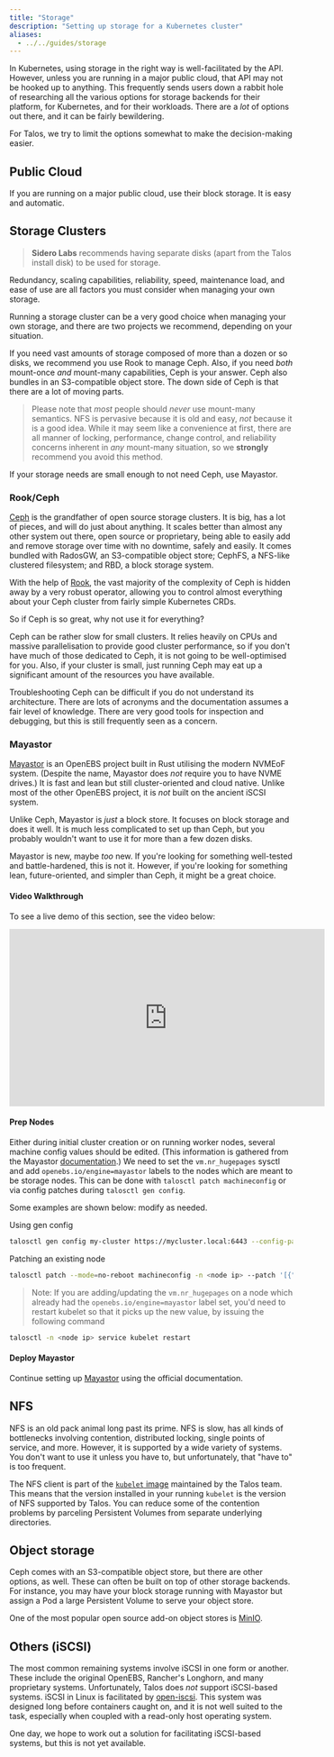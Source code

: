 ```yaml
---
title: "Storage"
description: "Setting up storage for a Kubernetes cluster"
aliases:
  - ../../guides/storage
---
```


In Kubernetes, using storage in the right way is well-facilitated by the API.  
However, unless you are running in a major public cloud, that API may not be hooked up to anything.
This frequently sends users down a rabbit hole of researching all the various options for storage backends for their platform, for Kubernetes, and for their workloads.
There are a _lot_ of options out there, and it can be fairly bewildering.

For Talos, we try to limit the options somewhat to make the decision-making easier.

## Public Cloud

If you are running on a major public cloud, use their block storage.
It is easy and automatic.

## Storage Clusters

> **Sidero Labs** recommends having separate disks (apart from the Talos install disk) to be used for storage.

Redundancy, scaling capabilities, reliability, speed, maintenance load, and ease of use are all factors you must consider when managing your own storage.

Running a storage cluster can be a very good choice when managing your own storage, and there are two projects we recommend, depending on your situation.

If you need vast amounts of storage composed of more than a dozen or so disks, we recommend you use Rook to manage Ceph.
Also, if you need _both_ mount-once _and_ mount-many capabilities, Ceph is your answer.
Ceph also bundles in an S3-compatible object store.
The down side of Ceph is that there are a lot of moving parts.

> Please note that _most_ people should _never_ use mount-many semantics.
> NFS is pervasive because it is old and easy, _not_ because it is a good idea.
> While it may seem like a convenience at first, there are all manner of locking, performance, change control, and reliability concerns inherent in _any_ mount-many situation, so we **strongly** recommend you avoid this method.

If your storage needs are small enough to not need Ceph, use Mayastor.

### Rook/Ceph

[Ceph](https://ceph.io) is the grandfather of open source storage clusters.
It is big, has a lot of pieces, and will do just about anything.
It scales better than almost any other system out there, open source or proprietary, being able to easily add and remove storage over time with no downtime, safely and easily.
It comes bundled with RadosGW, an S3-compatible object store; CephFS, a NFS-like clustered filesystem; and RBD, a block storage system.

With the help of [Rook](https://rook.io), the vast majority of the complexity of Ceph is hidden away by a very robust operator, allowing you to control almost everything about your Ceph cluster from fairly simple Kubernetes CRDs.

So if Ceph is so great, why not use it for everything?

Ceph can be rather slow for small clusters.
It relies heavily on CPUs and massive parallelisation to provide good cluster performance, so if you don't have much of those dedicated to Ceph, it is not going to be well-optimised for you.
Also, if your cluster is small, just running Ceph may eat up a significant amount of the resources you have available.

Troubleshooting Ceph can be difficult if you do not understand its architecture.
There are lots of acronyms and the documentation assumes a fair level of knowledge.
There are very good tools for inspection and debugging, but this is still frequently seen as a concern.

### Mayastor

[Mayastor](https://github.com/openebs/Mayastor) is an OpenEBS project built in Rust utilising the modern NVMEoF system.
(Despite the name, Mayastor does _not_ require you to have NVME drives.)
It is fast and lean but still cluster-oriented and cloud native.
Unlike most of the other OpenEBS project, it is _not_ built on the ancient iSCSI system.

Unlike Ceph, Mayastor is _just_ a block store.
It focuses on block storage and does it well.
It is much less complicated to set up than Ceph, but you probably wouldn't want to use it for more than a few dozen disks.

Mayastor is new, maybe _too_ new.
If you're looking for something well-tested and battle-hardened, this is not it.
However, if you're looking for something lean, future-oriented, and simpler than Ceph, it might be a great choice.

#### Video Walkthrough

To see a live demo of this section, see the video below:

<iframe width="560" height="315" src="https://www.youtube.com/embed/q86Kidk81xE" frameborder="0" allow="accelerometer; autoplay; clipboard-write; encrypted-media; gyroscope; picture-in-picture" allowfullscreen></iframe>

#### Prep Nodes

Either during initial cluster creation or on running worker nodes, several machine config values should be edited.
(This information is gathered from the Mayastor [documentation](https://mayastor.gitbook.io/introduction/quickstart/preparing-the-cluster).)
We need to set the `vm.nr_hugepages` sysctl and add `openebs.io/engine=mayastor` labels to the nodes which are meant to be storage nodes.
This can be done with `talosctl patch machineconfig` or via config patches during `talosctl gen config`.

Some examples are shown below: modify as needed.

Using gen config

```bash
talosctl gen config my-cluster https://mycluster.local:6443 --config-patch '[{"op": "add", "path": "/machine/sysctls", "value": {"vm.nr_hugepages": "1024"}}, {"op": "add", "path": "/machine/kubelet/extraArgs", "value": {"node-labels": "openebs.io/engine=mayastor"}}]'
```

Patching an existing node

```bash
talosctl patch --mode=no-reboot machineconfig -n <node ip> --patch '[{"op": "add", "path": "/machine/sysctls", "value": {"vm.nr_hugepages": "1024"}}, {"op": "add", "path": "/machine/kubelet/extraArgs", "value": {"node-labels": "openebs.io/engine=mayastor"}}]'
```

> Note: If you are adding/updating the `vm.nr_hugepages` on a node which already had the `openebs.io/engine=mayastor` label set, you'd need to restart kubelet so that it picks up the new value, by issuing the following command

```bash
talosctl -n <node ip> service kubelet restart
```

#### Deploy Mayastor

Continue setting up [Mayastor](https://mayastor.gitbook.io/introduction/quickstart/deploy-mayastor) using the official documentation.

## NFS

NFS is an old pack animal long past its prime.
NFS is slow, has all kinds of bottlenecks involving contention, distributed locking, single points of service, and more.
However, it is supported by a wide variety of systems.
You don't want to use it unless you have to, but unfortunately, that "have to" is too frequent.

The NFS client is part of the [`kubelet` image](https://github.com/talos-systems/kubelet) maintained by the Talos team.
This means that the version installed in your running `kubelet` is the version of NFS supported by Talos.
You can reduce some of the contention problems by parceling Persistent Volumes from separate underlying directories.

## Object storage

Ceph comes with an S3-compatible object store, but there are other options, as
well.
These can often be built on top of other storage backends.
For instance, you may have your block storage running with Mayastor but assign a
Pod a large Persistent Volume to serve your object store.

One of the most popular open source add-on object stores is [MinIO](https://min.io/).

## Others (iSCSI)

The most common remaining systems involve iSCSI in one form or another.
These include the original OpenEBS, Rancher's Longhorn, and many proprietary systems.
Unfortunately, Talos does _not_ support iSCSI-based systems.
iSCSI in Linux is facilitated by [open-iscsi](https://github.com/open-iscsi/open-iscsi).
This system was designed long before containers caught on, and it is not well
suited to the task, especially when coupled with a read-only host operating
system.

One day, we hope to work out a solution for facilitating iSCSI-based systems, but this is not yet available.
